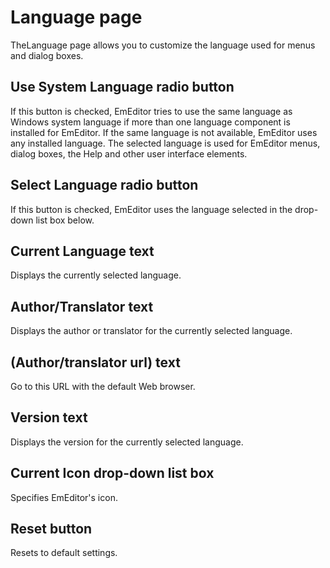 # Language page

TheLanguage page allows you to customize the language used for menus and dialog boxes.

## Use System Language radio button

If this button is checked, EmEditor tries to use the same language as Windows system language if more than one language component is installed for EmEditor. If the same language is not available, EmEditor uses any installed language. The selected
language is used for EmEditor menus, dialog boxes, the Help and other user interface elements.

## Select Language radio button

If this button is checked, EmEditor uses the language selected in the drop-down list box below.

## Current Language text

Displays the currently selected language.

## Author/Translator text

Displays the author or translator for the currently selected language.

## (Author/translator url) text

Go to this URL with the default Web browser.

## Version text

Displays the version for the currently selected language.

## Current Icon drop-down list box

Specifies EmEditor's icon.

## Reset button

Resets to default settings.

